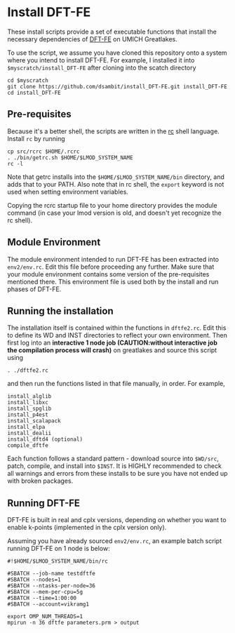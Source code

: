 # Install DFT-FE

These install scripts provide a set of executable
functions that install the necessary dependencies
of [DFT-FE](https://github.com/dftfeDevelopers/dftfe) on UMICH Greatlakes.

To use the script, we assume you have cloned this
repository onto a system where you intend to install DFT-FE.
For example, I installed it into `$myscratch/install_DFT-FE` after 
cloning into the scatch directory

    cd $myscratch
    git clone https://github.com/dsambit/install_DFT-FE.git install_DFT-FE
    cd install_DFT-FE

## Pre-requisites

Because it's a better shell, the scripts are written
in the [rc](http://doc.cat-v.org/plan_9/4th_edition/papers/rc)
shell language.  Install `rc` by running

    cp src/rcrc $HOME/.rcrc
    . ./bin/getrc.sh $HOME/$LMOD_SYSTEM_NAME
    rc -l

Note that getrc installs into the `$HOME/$LMOD_SYSTEM_NAME/bin`
directory, and adds that to your PATH. Also note that in rc shell, the 
`export` keyword is not used when setting environment variables.

Copying the rcrc startup file to your home directory provides
the module command (in case your lmod version is old,
and doesn't yet recognize the rc shell).

## Module Environment

The module environment intended to run DFT-FE has been extracted
into `env2/env.rc`.  Edit this file before proceeding any further.
Make sure that your module environment contains some version of the
pre-requisites mentioned there.
This environment file is used both by the install and run
phases of DFT-FE.

## Running the installation
The installation itself is contained within the functions in
`dftfe2.rc`.  Edit this to define its WD and INST directories
to reflect your own environment.
Then first log into an **interactive 1 node job (CAUTION:without interactive job the
compilation process will crash)**
on greatlakes and source this script using

    . ./dftfe2.rc

and then run the functions listed in that file manually, in order.
For example, 

    install_alglib
    install_libxc
    install_spglib
    install_p4est
    install_scalapack
    install_elpa
    install_dealii
    install_dftd4 (optional)
    compile_dftfe

Each function follows a standard pattern - download source into `$WD/src`,
patch, compile, and install into `$INST`.  It is HIGHLY recommended
to check all warnings and errors from these installs to be sure
you have not ended up with broken packages.


## Running DFT-FE

DFT-FE is built in real and cplx versions, depending on whether you
want to enable k-points (implemented in the cplx version only).

Assuming you have already sourced `env2/env.rc`, an example
batch script running DFT-FE on 1 node is below:

    #!$HOME/$LMOD_SYSTEM_NAME/bin/rc

    #SBATCH --job-name testdftfe
    #SBATCH --nodes=1
    #SBATCH --ntasks-per-node=36
    #SBATCH --mem-per-cpu=5g
    #SBATCH --time=1:00:00
    #SBATCH --account=vikramg1
    
    export OMP_NUM_THREADS=1
    mpirun -n 36 dftfe parameters.prm > output



